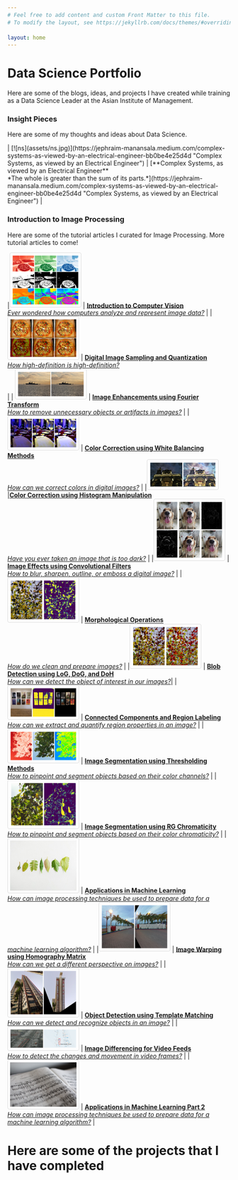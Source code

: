 ```yaml
---
# Feel free to add content and custom Front Matter to this file.
# To modify the layout, see https://jekyllrb.com/docs/themes/#overriding-theme-defaults

layout: home
---
```


<h1><b> Data Science Portfolio</b></h1>
<p> Here are some of the blogs, ideas, and projects I have created while training as a Data Science Leader at the Asian Institute of Management. </p>


<style>
img {
  border: 1px solid #ddd; /* Gray border */
  border-radius: 4px;  /* Rounded border */
  padding: 5px; /* Some padding */
  width: 150px; /* Set a small width */
}

/* Add a hover effect (blue shadow) */
img:hover {
  box-shadow: 0 0 2px 1px rgba(0, 140, 186, 0.5);
}
</style>

<h3> Insight Pieces</h3>
<p> Here are some of my thoughts and ideas about Data Science. </p>
| [![ns](assets/ns.jpg)](https://jephraim-manansala.medium.com/complex-systems-as-viewed-by-an-electrical-engineer-bb0be4e25d4d "Complex Systems, as viewed by an Electrical Engineer") | [**Complex Systems, as viewed by an Electrical Engineer** <br/> *The whole is greater than the sum of its parts.*](https://jephraim-manansala.medium.com/complex-systems-as-viewed-by-an-electrical-engineer-bb0be4e25d4d "Complex Systems, as viewed by an Electrical Engineer") | 

<h3> Introduction to Image Processing </h3>
<p> Here are some of the tutorial articles I curated for Image Processing. More tutorial articles to come! </p>


|[![blog1](assets/blog1.png)](https://medium.com/swlh/image-processing-with-python-introduction-to-computer-vision-8c730073ede3 "Introduction to Computer Vision")  | [**Introduction to Computer Vision** <br/> *Ever wondered how computers analyze and represent image data?*](https://medium.com/swlh/image-processing-with-python-introduction-to-computer-vision-8c730073ede3 "Introduction to Computer Vision") | 
| [![blog2](assets/blog2.png)](https://medium.com/swlh/image-processing-with-python-digital-image-sampling-and-quantization-4d2c514e0f00 "Digital Image and Quantization")  | [**Digital Image Sampling and Quantization** <br/> *How high-definition is high-definition?* <br/>](https://medium.com/swlh/image-processing-with-python-digital-image-sampling-and-quantization-4d2c514e0f00 "Digital Image and Quantization") |
| [![blog3](assets/blog3.png)](https://medium.com/swlh/image-processing-with-python-fourier-transform-for-digital-images-bc918786e375 "Image Enhancements using Fourier Transform")  | [**Image Enhancements using Fourier Transform** <br/> *How to remove unnecessary objects or artifacts in images?*](https://medium.com/swlh/image-processing-with-python-fourier-transform-for-digital-images-bc918786e375 "Image Enhancements using Fourier Transform") |
| [![blog4](assets/blog4.png)](https://jephraim-manansala.medium.com/image-processing-with-python-color-correction-using-white-balancing-6c6c749886de "Image Processing with Python: Color Correction using White Balancing Methods") | [**Color Correction using White Balancing Methods** <br/> *How can we correct colors in digital images?*](https://jephraim-manansala.medium.com/image-processing-with-python-color-correction-using-white-balancing-6c6c749886de "Image Processing with Python: Color Correction using White Balancing Methods") | 
|[![blog5](assets/blog5.png)](https://medium.com/swlh/image-processing-with-python-histogram-manipulation-on-digital-images-d4fb426d3513 "Color Correction using Histogram Manipulation")  |[**Color Correction using Histogram Manipulation** <br/> *Have you ever taken an image that is too dark?*](https://medium.com/swlh/image-processing-with-python-histogram-manipulation-on-digital-images-d4fb426d3513 "Color Correction using Histogram Manipulation") |
|[![blog6](assets/blog6.png)](https://medium.com/swlh/image-processing-with-python-convolutional-filters-and-kernels-b9884d91a8fd "Image Effects using Convolutional Filters and Kernels") | [**Image Effects using Convolutional Filters** <br/> *How to blur, sharpen, outline, or emboss a digital image?*](https://medium.com/swlh/image-processing-with-python-convolutional-filters-and-kernels-b9884d91a8fd "Image Effects using Convolutional Filters and Kernels") |
|[![blog7](assets/blog7.png)](https://medium.com/swlh/image-processing-with-python-morphological-operations-26b7006c0359 "Morphological Operations")  |  [**Morphological Operations** <br/> *How do we clean and prepare images?*](https://medium.com/swlh/image-processing-with-python-morphological-operations-26b7006c0359 "Morphological Operations") |
|[![blog8](assets/blog8.png)](https://medium.com/swlh/image-processing-with-python-detecting-blobs-in-digital-images-edebfd22328c "Blob Detection using LoG, DoG, and DoH") |  [**Blob Detection using LoG, DoG, and DoH** <br/> *How can we detect the object of interest in our images?*](https://medium.com/swlh/image-processing-with-python-detecting-blobs-in-digital-images-edebfd22328c "Blob Detection using LoG, DoG, and DoH")|
|[![blog9](assets/blog9.png)](https://medium.com/swlh/image-processing-with-python-connected-components-and-region-labeling-3eef1864b951 "Connected Components and Region Labeling")  |  [**Connected Components and Region Labeling** <br/> *How can we extract and quantify region properties in an image?*](https://medium.com/swlh/image-processing-with-python-connected-components-and-region-labeling-3eef1864b951 "Connected Components and Region Labeling") |
|[![blog10](assets/blog10.png)](https://medium.com/swlh/image-processing-with-python-image-segmentation-using-thresholding-methods-423ecdaf8ab4 "Image Segmentation using Thresholding Methods")  | [**Image Segmentation using Thresholding Methods** <br/> *How to pinpoint and segment objects based on their color channels?*](https://medium.com/swlh/image-processing-with-python-image-segmentation-using-thresholding-methods-423ecdaf8ab4 "Image Segmentation using Thresholding Methods") |
|[![blog11](assets/blog11.png)](https://medium.com/swlh/image-processing-with-python-image-segmentation-using-rg-chromaticity-9568c3276db6 "Image Segmentation using RG Chromaticity")  | [**Image Segmentation using RG Chromaticity** <br/> *How to pinpoint and segment objects based on their color chromaticity?*](https://medium.com/swlh/image-processing-with-python-image-segmentation-using-rg-chromaticity-9568c3276db6 "Image Segmentation using RG Chromaticity") |
|[![blog12](assets/blog12.jpg)](https://medium.com/analytics-vidhya/image-processing-with-python-applications-in-machine-learning-17d7aac6bc97 "Applications in Machine Learning") | [**Applications in Machine Learning** <br/> *How can image processing techniques be used to prepare data for a machine learning algorithm?*](https://medium.com/analytics-vidhya/image-processing-with-python-applications-in-machine-learning-17d7aac6bc97 "Applications in Machine Learning") | 
|[![blog13](assets/blog13.png)](https://medium.com/swlh/image-processing-with-python-image-warping-using-homography-matrix-22096734f09a "Image Warping using Homography MatrixImage Warping using Homography Matrix")  | [**Image Warping using Homography Matrix** <br/> *How can we get a different perspective on images?*](https://medium.com/swlh/image-processing-with-python-image-warping-using-homography-matrix-22096734f09a "Image Warping using Homography MatrixImage Warping using Homography Matrix") |
|[![blog14](assets/blog14.png)](https://medium.com/swlh/image-processing-with-python-object-detection-using-template-matching-fa82b8c94fbd "Object Detection using Template Matching")  | [**Object Detection using Template Matching** <br/> *How can we detect and recognize objects in an image?*](https://medium.com/swlh/image-processing-with-python-object-detection-using-template-matching-fa82b8c94fbd "Object Detection using Template Matching") |
|[![blog15](assets/blog15.png)](https://medium.com/swlh/image-processing-with-python-image-differencing-for-video-feeds-ee071519e7d2 "Image Differencing for Video Feeds")  | [**Image Differencing for Video Feeds** <br/> *How to detect the changes and movement in video frames?*](https://medium.com/swlh/image-processing-with-python-image-differencing-for-video-feeds-ee071519e7d2 "Image Differencing for Video Feeds") |
|[![blog17](assets/blog17.jpg)](https://medium.com/analytics-vidhya/image-processing-with-python-applications-in-machine-learning-part-2-c13ac25f7f6f "Applications in Machine Learning Part 2") | [**Applications in Machine Learning Part 2** <br/> *How can image processing techniques be used to prepare data for a machine learning algorithm?*](https://medium.com/analytics-vidhya/image-processing-with-python-applications-in-machine-learning-part-2-c13ac25f7f6f "Applications in Machine Learning Part 2") | 


<h1> Here are some of the projects that I have completed </h1>
